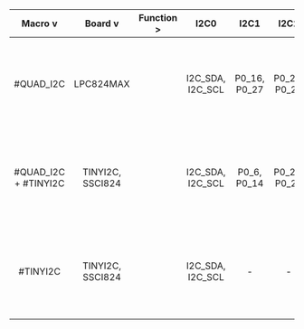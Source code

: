 |Macro v |Board v |Function > |I2C0 |I2C1 |I2C2 |I2C3 |SPI |GPIO0[0..7] |GPIO1[0..7] |
|:--:|:--:|:--:|:--:|:--:|:--:|:--:|:--:|:--:|:--:|
|#QUAD_I2C |LPC824MAX  ||I2C_SDA, I2C_SCL |P0_16, P0_27 |P0_26, P0_25 |P0_24, P0_15 | -                     |P0_19, P0_12, P0_18, P0_28, P0_16, P0_17, P0_13, P0_27 | - |
|#QUAD_I2C + #TINYI2C |TINYI2C, SSCI824 ||I2C_SDA, I2C_SCL |P0_6, P0_14  |P0_23, P0_22 |P0_21, P0_20 |P0_6, P0_7, P0_13, P0_1 |P0_17, P0_18, P0_19, P0_20, P0_21, P0_22, P0_23, P0_14 | - |
|#TINYI2C |TINYI2C, SSCI824 ||I2C_SDA, I2C_SCL | - | - | - | - |P0_17, P0_18, P0_19, P0_20, P0_21, P0_22, P0_23, P0_14 |P0_15, P0_24, P0_25, P0_26, P0_27, P0_16, P0_28, P0_12|
